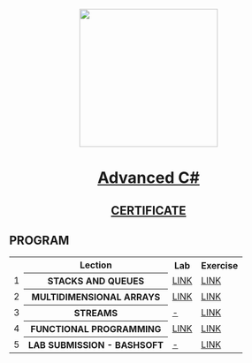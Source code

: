 <p align="center"><img src="http://spaceappschallengebulgaria.eu/sites/default/files/softuni.png" width = 250 /></p>

# <a href=""><p align="center"> Advanced C# <p></a>
## <a href="https://softuni.bg/certificates/details/57991/f8a630f3" ><p align="center"> CERTIFICATE <p></a>

## PROGRAM
<table>
<tr>
  <th></th><th>Lection</th><th>Lab</th><th>Exercise</th>
</tr>
<tr>
  <td>1</td>
  <th>STACKS AND QUEUES</th>
  <td><a href="https://github.com/kallyy7/Advanced-CSharp/tree/master/01.Stacks%20and%20Queues%20-%20Lab" >LINK</a></td>
  <td><a href="https://github.com/kallyy7/Advanced-CSharp/tree/master/01.Stacks%20and%20Queues%20-%20Exercises" >LINK</a></td>
</tr>
<tr>
  <td>2</td>
  <th>MULTIDIMENSIONAL ARRAYS</th>
  <td><a href="https://github.com/kallyy7/Advanced-CSharp/tree/master/02.Multidimensional%20Arrays%20-%20Lab" >LINK</a></td>
  <td><a href="https://github.com/kallyy7/Advanced-CSharp/tree/master/02.Multidimensional%20Arrays%20-%20Exercises" >LINK</a></td>
<tr>
    <td>3</td>
    <th>STREAMS</th>
    <td><a href="" >-</a></td>
    <td><a href="" >LINK</a></td>
</tr>
</tr>
  <tr>
  <td>4</td>
    <th>FUNCTIONAL PROGRAMMING</th>
    <td><a href="https://github.com/kallyy7/Advanced-CSharp/tree/master/03.Functional%20Programming%20-%20Lab" >LINK</a></td>
    <td><a href="https://github.com/kallyy7/Advanced-CSharp/tree/master/03.Functional%20Programming%20-%20Exercises" >LINK</a></td>
</tr>
<tr>
  <td>5</td>
    <th>LAB SUBMISSION - BASHSOFT</th>
    <td><a href="" >-</a></td>
    <td><a href="" >LINK</a></td>
</tr>
  </table>
